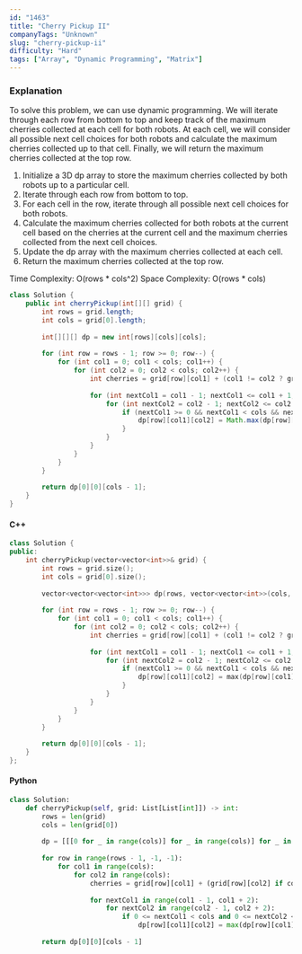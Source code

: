 ```yaml
---
id: "1463"
title: "Cherry Pickup II"
companyTags: "Unknown"
slug: "cherry-pickup-ii"
difficulty: "Hard"
tags: ["Array", "Dynamic Programming", "Matrix"]
---
```


### Explanation
To solve this problem, we can use dynamic programming. We will iterate through each row from bottom to top and keep track of the maximum cherries collected at each cell for both robots. At each cell, we will consider all possible next cell choices for both robots and calculate the maximum cherries collected up to that cell. Finally, we will return the maximum cherries collected at the top row.

1. Initialize a 3D dp array to store the maximum cherries collected by both robots up to a particular cell.
2. Iterate through each row from bottom to top.
3. For each cell in the row, iterate through all possible next cell choices for both robots.
4. Calculate the maximum cherries collected for both robots at the current cell based on the cherries at the current cell and the maximum cherries collected from the next cell choices.
5. Update the dp array with the maximum cherries collected at each cell.
6. Return the maximum cherries collected at the top row.

Time Complexity: O(rows * cols^2)
Space Complexity: O(rows * cols)

```java
class Solution {
    public int cherryPickup(int[][] grid) {
        int rows = grid.length;
        int cols = grid[0].length;
        
        int[][][] dp = new int[rows][cols][cols];
        
        for (int row = rows - 1; row >= 0; row--) {
            for (int col1 = 0; col1 < cols; col1++) {
                for (int col2 = 0; col2 < cols; col2++) {
                    int cherries = grid[row][col1] + (col1 != col2 ? grid[row][col2] : 0);
                    
                    for (int nextCol1 = col1 - 1; nextCol1 <= col1 + 1; nextCol1++) {
                        for (int nextCol2 = col2 - 1; nextCol2 <= col2 + 1; nextCol2++) {
                            if (nextCol1 >= 0 && nextCol1 < cols && nextCol2 >= 0 && nextCol2 < cols) {
                                dp[row][col1][col2] = Math.max(dp[row][col1][col2], cherries + dp[row + 1][nextCol1][nextCol2]);
                            }
                        }
                    }
                }
            }
        }
        
        return dp[0][0][cols - 1];
    }
}
```

#### C++
```cpp
class Solution {
public:
    int cherryPickup(vector<vector<int>>& grid) {
        int rows = grid.size();
        int cols = grid[0].size();
        
        vector<vector<vector<int>>> dp(rows, vector<vector<int>>(cols, vector<int>(cols)));
        
        for (int row = rows - 1; row >= 0; row--) {
            for (int col1 = 0; col1 < cols; col1++) {
                for (int col2 = 0; col2 < cols; col2++) {
                    int cherries = grid[row][col1] + (col1 != col2 ? grid[row][col2] : 0);
                    
                    for (int nextCol1 = col1 - 1; nextCol1 <= col1 + 1; nextCol1++) {
                        for (int nextCol2 = col2 - 1; nextCol2 <= col2 + 1; nextCol2++) {
                            if (nextCol1 >= 0 && nextCol1 < cols && nextCol2 >= 0 && nextCol2 < cols) {
                                dp[row][col1][col2] = max(dp[row][col1][col2], cherries + dp[row + 1][nextCol1][nextCol2]);
                            }
                        }
                    }
                }
            }
        }
        
        return dp[0][0][cols - 1];
    }
};
```

#### Python
```python
class Solution:
    def cherryPickup(self, grid: List[List[int]]) -> int:
        rows = len(grid)
        cols = len(grid[0])
        
        dp = [[[0 for _ in range(cols)] for _ in range(cols)] for _ in range(rows)]
        
        for row in range(rows - 1, -1, -1):
            for col1 in range(cols):
                for col2 in range(cols):
                    cherries = grid[row][col1] + (grid[row][col2] if col1 != col2 else 0)
                    
                    for nextCol1 in range(col1 - 1, col1 + 2):
                        for nextCol2 in range(col2 - 1, col2 + 2):
                            if 0 <= nextCol1 < cols and 0 <= nextCol2 < cols:
                                dp[row][col1][col2] = max(dp[row][col1][col2], cherries + dp[row + 1][nextCol1][nextCol2])
        
        return dp[0][0][cols - 1]
```